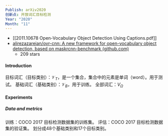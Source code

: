 ```yaml
---
Publish: arXiv2020
创新点: 开放词汇目标检测
Year: "2020"
Month: "11"
---
```

- [[2011.10678 Open-Vocabulary Object Detection Using Captions.pdf]]
- [alirezazareian/ovr-cnn: A new framework for open-vocabulary object detection, based on maskrcnn-benchmark (github.com)](https://github.com/alirezazareian/ovr-cnn)
	- 209 stars
#### Introduction
目标词汇（目标类别）：$\mathcal{V}_T$，是一个集合，集合中的元素是单词（word）。用于测试。
基础词汇（基础类别）：$\mathcal{V}_{B}$，用于训练。
全部词汇：$V_{\Omega}$
#### Experiments
##### Data and metrics
训练：COCO 2017 目标检测数据集的训练集。
评估：COCO 2017 目标检测数据集的验证集。
划分成48个基础类别和17个目标类别。